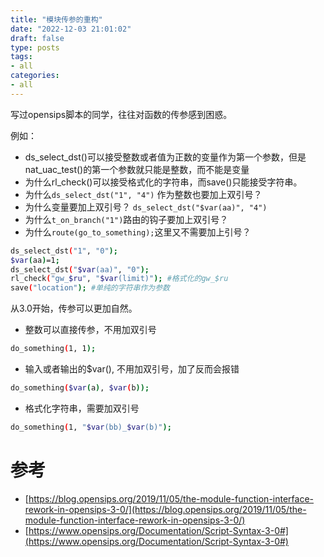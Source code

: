 ```yaml
---
title: "模块传参的重构"
date: "2022-12-03 21:01:02"
draft: false
type: posts
tags:
- all
categories:
- all
---
```


写过opensips脚本的同学，往往对函数的传参感到困惑。

例如：

- ds_select_dst()可以接受整数或者值为正数的变量作为第一个参数，但是nat_uac_test()的第一个参数就只能是整数，而不能是变量
- 为什么rl_check()可以接受格式化的字符串，而save()只能接受字符串。
- 为什么`ds_select_dst("1", "4")` 作为整数也要加上双引号？
- 为什么变量要加上双引号？ `ds_select_dst("$var(aa)", "4")`
- 为什么`t_on_branch("1")`路由的钩子要加上双引号？
- 为什么`route(go_to_something);`这里又不需要加上引号？

```bash
ds_select_dst("1", "0");
$var(aa)=1;
ds_select_dst("$var(aa)", "0");
rl_check("gw_$ru", "$var(limit)"); #格式化的gw_$ru
save("location"); #单纯的字符串作为参数
```

从3.0开始，传参可以更加自然。

- 整数可以直接传参，不用加双引号
```bash
do_something(1, 1);
```

- 输入或者输出的$var(), 不用加双引号，加了反而会报错
```bash
do_something($var(a), $var(b));
```

- 格式化字符串，需要加双引号
```bash
do_something(1, "$var(bb)_$var(b)");
```
# 参考

- [https://blog.opensips.org/2019/11/05/the-module-function-interface-rework-in-opensips-3-0/](https://blog.opensips.org/2019/11/05/the-module-function-interface-rework-in-opensips-3-0/)
- [https://www.opensips.org/Documentation/Script-Syntax-3-0#](https://www.opensips.org/Documentation/Script-Syntax-3-0#)
